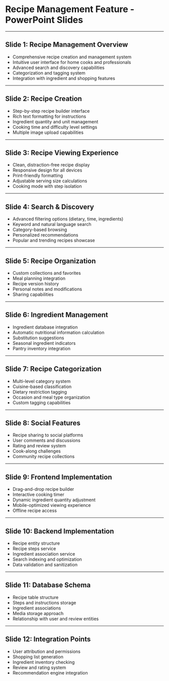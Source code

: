 # Recipe Management Feature - PowerPoint Slides

---
## Slide 1: Recipe Management Overview
- Comprehensive recipe creation and management system
- Intuitive user interface for home cooks and professionals
- Advanced search and discovery capabilities
- Categorization and tagging system
- Integration with ingredient and shopping features

---
## Slide 2: Recipe Creation
- Step-by-step recipe builder interface
- Rich text formatting for instructions
- Ingredient quantity and unit management
- Cooking time and difficulty level settings
- Multiple image upload capabilities

---
## Slide 3: Recipe Viewing Experience
- Clean, distraction-free recipe display
- Responsive design for all devices
- Print-friendly formatting
- Adjustable serving size calculations
- Cooking mode with step isolation

---
## Slide 4: Search & Discovery
- Advanced filtering options (dietary, time, ingredients)
- Keyword and natural language search
- Category-based browsing
- Personalized recommendations
- Popular and trending recipes showcase

---
## Slide 5: Recipe Organization
- Custom collections and favorites
- Meal planning integration
- Recipe version history
- Personal notes and modifications
- Sharing capabilities

---
## Slide 6: Ingredient Management
- Ingredient database integration
- Automatic nutritional information calculation
- Substitution suggestions
- Seasonal ingredient indicators
- Pantry inventory integration

---
## Slide 7: Recipe Categorization
- Multi-level category system
- Cuisine-based classification
- Dietary restriction tagging
- Occasion and meal type organization
- Custom tagging capabilities

---
## Slide 8: Social Features
- Recipe sharing to social platforms
- User comments and discussions
- Rating and review system
- Cook-along challenges
- Community recipe collections

---
## Slide 9: Frontend Implementation
- Drag-and-drop recipe builder
- Interactive cooking timer
- Dynamic ingredient quantity adjustment
- Mobile-optimized viewing experience
- Offline recipe access

---
## Slide 10: Backend Implementation
- Recipe entity structure
- Recipe steps service
- Ingredient association service
- Search indexing and optimization
- Data validation and sanitization

---
## Slide 11: Database Schema
- Recipe table structure
- Steps and instructions storage
- Ingredient associations
- Media storage approach
- Relationship with user and review entities

---
## Slide 12: Integration Points
- User attribution and permissions
- Shopping list generation
- Ingredient inventory checking
- Review and rating system
- Recommendation engine integration